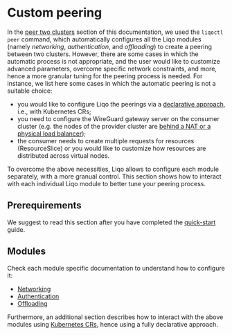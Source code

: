 # Custom peering

In the [peer two clusters](../usage/peer.md) section of this documentation, we used the `liqoctl peer` command, which automatically configures all the Liqo modules (namely _networking_, _authentication_, and _offloading_) to create a peering between two clusters. However, there are some cases in which the automatic process is not appropriate, and the user would like to customize advanced parameters, overcome specific network constraints, and more, hence a more granular tuning for the peering process is needed.
For instance, we list here some cases in which the automatic peering is not a suitable choice:

- you would like to configure Liqo the peerings via a [declarative approach](./peering/peering-via-cr.md), i.e., with Kubernetes CRs;
- you need to configure the WireGuard gateway server on the consumer cluster (e.g. the nodes of the provider cluster are [behind a NAT or a physical load balancer](./nat.md));
- the consumer needs to create multiple requests for resources (ResourceSlice) or you would like to customize how resources are distributed across virtual nodes.

To overcome the above necessities, Liqo allows to configure each module separately, with a more granual control.
This section shows how to interact with each individual Liqo module to better tune your peering process.

## Prerequirements

We suggest to read this section after you have completed the [quick-start](/examples/quick-start) guide.

## Modules

Check each module specific documentation to understand how to configure it:

- [Networking](/advanced/peering/inter-cluster-network)
- [Authentication](/advanced/peering/inter-cluster-authentication)
- [Offloading](/advanced/peering/offloading-in-depth)

Furthermore, an additional section describes how to interact with the above modules using [Kubernetes CRs](/advanced/peering/peering-via-cr), hence using a fully declarative approach.

